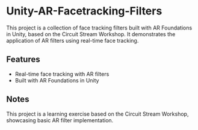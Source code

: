 # Unity-AR-Facetracking-Filters

This project is a collection of face tracking filters built with AR Foundations in Unity, based on the Circuit Stream Workshop. It demonstrates the application of AR filters using real-time face tracking.

## Features

- Real-time face tracking with AR filters
- Built with AR Foundations in Unity

## Notes

This project is a learning exercise based on the Circuit Stream Workshop, showcasing basic AR filter implementation.
